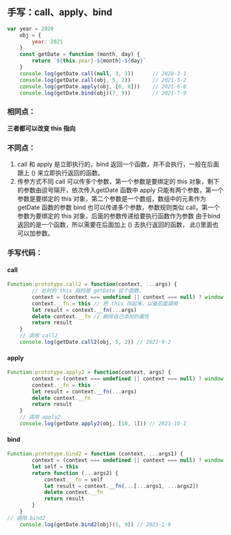 ## 手写：call、apply、bind
```js
var year = 2020
    obj = {
        year: 2021
    }
    const getDate = function (month, day) {
        return `${this.year}-${month}-${day}`
    }
    console.log(getDate.call(null, 3, 1))      // 2020-3-1
    console.log(getDate.call(obj, 5, 2))       // 2021-5-2
    console.log(getDate.apply(obj, [6, 8]))    // 2021-6-8
    console.log(getDate.bind(obj)(7, 9))       // 2021-7-9
```

### 相同点：
**三者都可以改变 this 指向**

### 不同点：
1. call 和 apply 是立即执行的，bind 返回一个函数，并不会执行，一般在后面跟上 () 来立即执行返回的函数。
2. 传参方式不同
call 可以传多个参数，第一个参数是要绑定的 this 对象，剩下的参数由逗号隔开，依次传入getDate 函数中
apply 只能有两个参数，第一个参数是要绑定的 this 对象，第二个参数是一个数组，数组中的元素作为 getDate 函数的参数
bind 也可以传递多个参数，参数规则类似 call，第一个参数为要绑定的 this 对象，后面的参数传递给要执行函数作为参数
由于bind 返回的是一个函数，所以需要在后面加上 () 去执行返回的函数， 此()里面也可以加参数。

### 手写代码：
#### call
```js
Function.prototype.call2 = function(context, ...args) {
        // 此时的 this 指的是 getDate 这个函数，
        context = (context === undefined || context === null) ? window : context
        context.__fn = this // 把 this 存起来，以备后面调用
        let result = context.__fn(...args)
        delete context.__fn // 删除自己添加的属性
        return result
    }
    // 调用 call2
    console.log(getDate.call2(obj, 5, 2)) // 2021-9-2
```

#### apply
```js
Function.prototype.apply2 = function(context, args) {
        context = (context === undefined || context === null) ? window : context
        context.__fn = this
        let result = context.__fn(...args)
        delete context.__fn
        return result
    }
    // 调用 apply2
    console.log(getDate.apply2(obj, [10, 1])) // 2021-10-1
```

#### bind
```js
Function.prototype.bind2 = function (context, ...args1) {
        context = (context === undefined || context === null) ? window : context
        let self = this
        return function (...args2) {
            context.__fn = self
            let result = context.__fn(...[...args1, ...args2])
            delete context.__fn
            return result
        }
    }
// 调用 bind2
    console.log(getDate.bind2(obj)(1, 9)) // 2021-1-9
```
